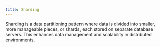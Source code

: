 ```yaml
---
title: Sharding
---
```


Sharding is a data partitioning pattern where data is divided into smaller, more manageable pieces, or shards, each stored on separate database servers. This enhances data management and scalability in distributed environments.

<!--more-->